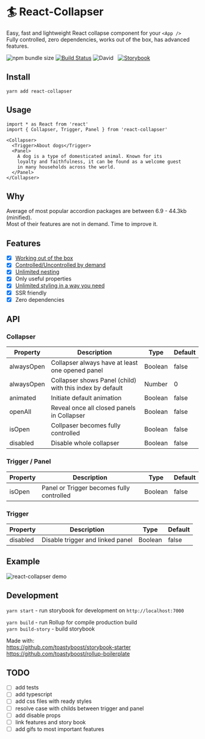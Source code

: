 # 🏄‍ React-Collapser

Easy, fast and lightweight React collapse component for your `<App />`  
Fully controlled, zero dependencies, works out of the box, has advanced features.

![npm bundle size](https://img.shields.io/bundlephobia/min/react-collapser?color=success&label=minified) [![Build Status](https://travis-ci.org/toastyboost/react-collapser.svg?branch=master)](https://travis-ci.org/toastyboost/react-collapser) ![David](https://img.shields.io/david/toastyboost/react-collapser?label=dependencies) &nbsp; [![Storybook](https://cdn.jsdelivr.net/gh/storybookjs/brand@master/badge/badge-storybook.svg)](https://toastyboost.github.io/react-collapser)

## Install

```
yarn add react-collapser
```

## Usage

```
import * as React from 'react'
import { Collapser, Trigger, Panel } from 'react-collapser'

<Collapser>
  <Trigger>About dogs</Trigger>
  <Panel>
    A dog is a type of domesticated animal. Known for its
    loyalty and faithfulness, it can be found as a welcome guest
    in many households across the world.
  </Panel>
</Collapser>
```

## Why

Average of most popular accordion packages are between 6.9 - 44.3kb (minified).  
Most of their features are not in demand. Time to improve it.

## Features

- [x] [Working out of the box](http://localhost:7000/?path=/story/collapser--accordion)
- [x] [Controlled/Uncontrolled by demand](http://localhost:7000/?path=/story/properties--controlled-collapser)
- [x] [Unlimited nesting](https://toastyboost.github.io/react-collapser/?path=/story/inheritance--defaut)
- [x] Only useful properties
- [x] [Unlimited styling in a way you need](http://localhost:7000/?path=/story/styling--styled-components)
- [x] SSR friendly
- [x] Zero dependencies

## API

### Collapser

| Property   | Description                                              | Type    | Default |
| ---------- | -------------------------------------------------------- | ------- | ------- |
| alwaysOpen | Collapser always have at least one opened panel          | Boolean | false   |
| alwaysOpen | Collapser shows Panel (child) with this index by default | Number  | 0       |
| animated   | Initiate default animation                               | Boolean | false   |
| openAll    | Reveal once all closed panels in Collapser               | Boolean | false   |
| isOpen     | Collpaser becomes fully controlled                       | Boolean | false   |
| disabled   | Disable whole collapser                                  | Boolean | false   |

### Trigger / Panel

| Property | Description                               | Type    | Default |
| -------- | ----------------------------------------- | ------- | ------- |
| isOpen   | Panel or Trigger becomes fully controlled | Boolean | false   |

### Trigger

| Property | Description                      | Type    | Default |
| -------- | -------------------------------- | ------- | ------- |
| disabled | Disable trigger and linked panel | Boolean | false   |

## Example

![react-collapser demo](https://toastyboost.github.io/upload/react-collapser-demo.gif)

## Development

`yarn start` - run storybook for development on `http://localhost:7000`

`yarn build` - run Rollup for compile production build  
`yarn build-story` - build storybook

Made with:  
https://github.com/toastyboost/storybook-starter  
https://github.com/toastyboost/rollup-boilerplate

## TODO

- [ ] add tests
- [ ] add typescript
- [ ] add css files with ready styles
- [ ] resolve case with childs between trigger and panel
- [ ] add disable props
- [ ] link features and story book
- [ ] add gifs to most important features
